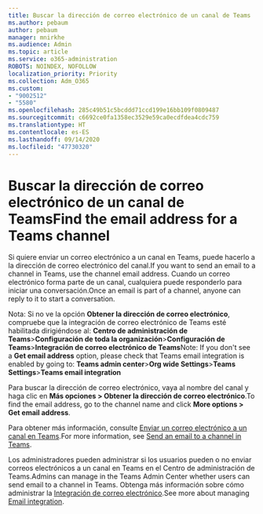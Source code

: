 ```yaml
---
title: Buscar la dirección de correo electrónico de un canal de Teams
ms.author: pebaum
author: pebaum
manager: mnirkhe
ms.audience: Admin
ms.topic: article
ms.service: o365-administration
ROBOTS: NOINDEX, NOFOLLOW
localization_priority: Priority
ms.collection: Adm_O365
ms.custom:
- "9002512"
- "5580"
ms.openlocfilehash: 285c49b51c5bcddd71ccd199e16bb109f0809487
ms.sourcegitcommit: c6692ce0fa1358ec3529e59ca0ecdfdea4cdc759
ms.translationtype: HT
ms.contentlocale: es-ES
ms.lasthandoff: 09/14/2020
ms.locfileid: "47730320"
---
```

# <a name="find-the-email-address-for-a-teams-channel"></a><span data-ttu-id="6e703-102">Buscar la dirección de correo electrónico de un canal de Teams</span><span class="sxs-lookup"><span data-stu-id="6e703-102">Find the email address for a Teams channel</span></span>

<span data-ttu-id="6e703-103">Si quiere enviar un correo electrónico a un canal en Teams, puede hacerlo a la dirección de correo electrónico del canal.</span><span class="sxs-lookup"><span data-stu-id="6e703-103">If you want to send an email to a channel in Teams, use the channel email address.</span></span> <span data-ttu-id="6e703-104">Cuando un correo electrónico forma parte de un canal, cualquiera puede responderlo para iniciar una conversación.</span><span class="sxs-lookup"><span data-stu-id="6e703-104">Once an email is part of a channel, anyone can reply to it to start a conversation.</span></span>

<span data-ttu-id="6e703-105">Nota: Si no ve la opción **Obtener la dirección de correo electrónico**, compruebe que la integración de correo electrónico de Teams esté habilitada dirigiéndose al: **Centro de administración de Teams**>**Configuración de toda la organización**>**Configuración de Teams**>**Integración de correo electrónico de Teams**</span><span class="sxs-lookup"><span data-stu-id="6e703-105">Note: If you don't see a **Get email address** option, please check that Teams email integration is enabled by going to: **Teams admin center**>**Org wide Settings**>**Teams Settings**>**Teams email integration**</span></span>

<span data-ttu-id="6e703-106">Para buscar la dirección de correo electrónico, vaya al nombre del canal y haga clic en **Más opciones > Obtener la dirección de correo electrónico**.</span><span class="sxs-lookup"><span data-stu-id="6e703-106">To find the email address, go to the channel name and click **More options > Get email address**.</span></span>

<span data-ttu-id="6e703-107">Para obtener más información, consulte [Enviar un correo electrónico a un canal en Teams](https://support.office.com/article/send-an-email-to-a-channel-in-teams-d91db004-d9d7-4a47-82e6-fb1b16dfd51e).</span><span class="sxs-lookup"><span data-stu-id="6e703-107">For more information, see [Send an email to a channel in Teams](https://support.office.com/article/send-an-email-to-a-channel-in-teams-d91db004-d9d7-4a47-82e6-fb1b16dfd51e).</span></span>

<span data-ttu-id="6e703-108">Los administradores pueden administrar si los usuarios pueden o no enviar correos electrónicos a un canal en Teams en el Centro de administración de Teams.</span><span class="sxs-lookup"><span data-stu-id="6e703-108">Admins can manage in the Teams Admin Center whether users can send email to a channel in Teams.</span></span> <span data-ttu-id="6e703-109">Obtenga más información sobre cómo administrar la [Integración de correo electrónico](https://docs.microsoft.com/microsoftteams/enable-features-office-365#email-integration).</span><span class="sxs-lookup"><span data-stu-id="6e703-109">See more about managing [Email integration](https://docs.microsoft.com/microsoftteams/enable-features-office-365#email-integration).</span></span>
